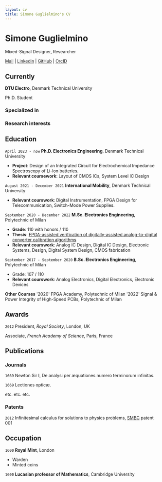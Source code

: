 ```yaml
---
layout: cv
title: Simone Guglielmino's CV
---
```

# Simone Guglielmino
Mixed-Signal Designer, Researcher

<div id="webaddress">
  <a href="mailto:simoneguglielmino.main@gmail.com">Mail</a>
| <a href="https://www.linkedin.com/in/simone-guglielmino">Linkedin</a>
| <a href="https://github.com/SimoneGuglielmino">GitHub</a>
| <a href="https://orcid.org/0009-0007-4410-4521">OrcID</a>
</div>

## Currently

__DTU Electro__, Denmark Technical University 

Ph.D. Student

### Specialized in

### Research interests


## Education

`April 2023 - now`
__Ph.D. Electronics Engineering__, Denmark Technical University
  - __Project__: Design of an Integrated Circuit for Electrochemical Impedance Spectroscopy of Li-Ion batteries.
  - __Relevant coursework__: Layout of CMOS ICs, System Level IC Design

`August 2021 - December 2021`
__International Mobility__, Denmark Technical University
  - __Relevant courswork__: Digital Instrumentation, FPGA Design for Telecommunication, Switch-Mode Power Supplies.
  
`September 2020 - December 2022`
__M.Sc. Electronics Engineering__, Polytechnic of Milan
  - __Grade__: 110 with honors / 110
  - __Thesis__: [FPGA-assisted verification of digitally-assisted analog-to-digital converter calibration algorithms](https://hdl.handle.net/10589/196618)
  - __Relevant courswork__: Analog IC Design, Digital IC Design, Electronic Systems, Design, Digital System Design, CMOS fabrication

`September 2017 - September 2020`
__B.Sc. Electronics Engineering__, Polytechnic of Milan
  - Grade: 107 / 110
  - __Relevant courswork__: Analog Electronics, Digital Electronics, Electronic Devices

__Other Courses__
  '2020' FPGA Academy, Polytechnic of Milan
  '2022' Signal & Power Integrity of High-Speed PCBs, Polytechnic of Milan

## Awards

`2012`
President, *Royal Society*, London, UK

Associate, *French Academy of Science*, Paris, France



## Publications

<!-- A list is also available [online](http://scholar.google.co.uk/citations?user=LTOTl0YAAAAJ) -->

### Journals

`1669`
Newton Sir I, De analysi per æquationes numero terminorum infinitas. 

`1669`
Lectiones opticæ.

etc. etc. etc.

### Patents

`2012`
Infinitesimal calculus for solutions to physics problems, [SMBC](http://www.techdirt.com/articles/20121011/09312820678/if-patents-had-been-around-time-newton.shtml) patent 001


## Occupation

`1600`
__Royal Mint__, London

- Warden
- Minted coins

`1600`
__Lucasian professor of Mathematics__, Cambridge University



<!-- ### Footer

Last updated: May 2013 -->


